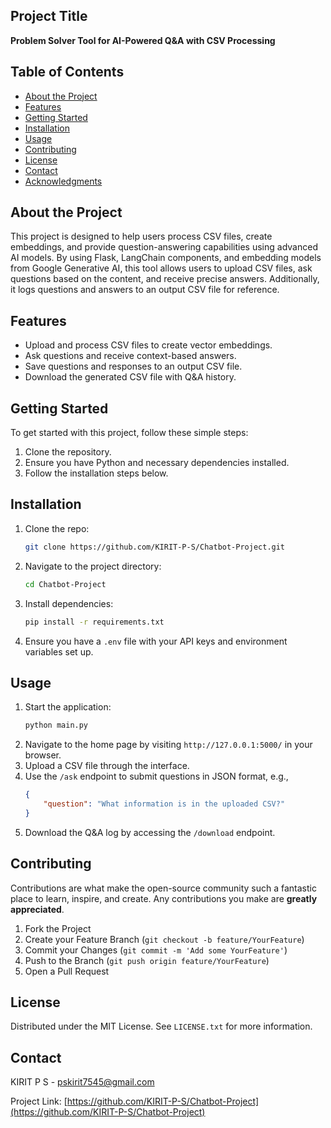 ## Project Title
**Problem Solver Tool for AI-Powered Q&A with CSV Processing**

## Table of Contents
- [About the Project](#about-the-project)
- [Features](#features)
- [Getting Started](#getting-started)
- [Installation](#installation)
- [Usage](#usage)
- [Contributing](#contributing)
- [License](#license)
- [Contact](#contact)
- [Acknowledgments](#acknowledgments)

## About the Project
This project is designed to help users process CSV files, create embeddings, and provide question-answering capabilities using advanced AI models. By using Flask, LangChain components, and embedding models from Google Generative AI, this tool allows users to upload CSV files, ask questions based on the content, and receive precise answers. Additionally, it logs questions and answers to an output CSV file for reference.

## Features
- Upload and process CSV files to create vector embeddings.
- Ask questions and receive context-based answers.
- Save questions and responses to an output CSV file.
- Download the generated CSV file with Q&A history.

## Getting Started
To get started with this project, follow these simple steps:
1. Clone the repository.
2. Ensure you have Python and necessary dependencies installed.
3. Follow the installation steps below.

## Installation
1. Clone the repo:
   ```bash
   git clone https://github.com/KIRIT-P-S/Chatbot-Project.git
   ```
2. Navigate to the project directory:
   ```bash
   cd Chatbot-Project
   ```
3. Install dependencies:
   ```bash
   pip install -r requirements.txt
   ```
4. Ensure you have a `.env` file with your API keys and environment variables set up.

## Usage
1. Start the application:
   ```bash
   python main.py
   ```
2. Navigate to the home page by visiting `http://127.0.0.1:5000/` in your browser.
3. Upload a CSV file through the interface.
4. Use the `/ask` endpoint to submit questions in JSON format, e.g.,
   ```json
   {
       "question": "What information is in the uploaded CSV?"
   }
   ```
5. Download the Q&A log by accessing the `/download` endpoint.

## Contributing
Contributions are what make the open-source community such a fantastic place to learn, inspire, and create. Any contributions you make are **greatly appreciated**.

1. Fork the Project
2. Create your Feature Branch (`git checkout -b feature/YourFeature`)
3. Commit your Changes (`git commit -m 'Add some YourFeature'`)
4. Push to the Branch (`git push origin feature/YourFeature`)
5. Open a Pull Request

## License
Distributed under the MIT License. See `LICENSE.txt` for more information.

## Contact
KIRIT P S - [pskirit7545@gmail.com](mailto:pskirit7545@gmail.com)

Project Link: [https://github.com/KIRIT-P-S/Chatbot-Project](https://github.com/KIRIT-P-S/Chatbot-Project)
